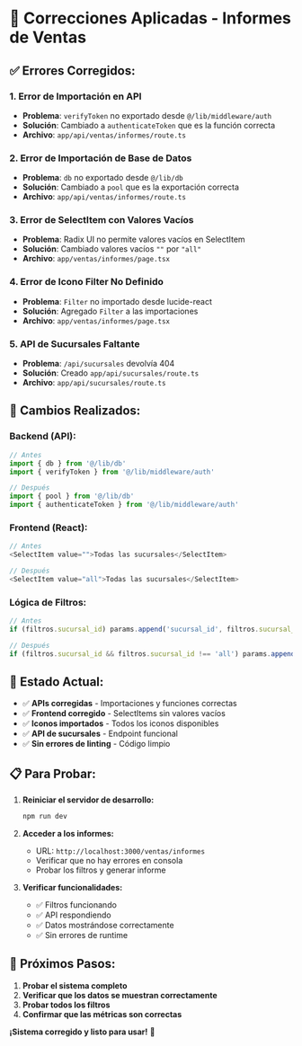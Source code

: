 # 🔧 Correcciones Aplicadas - Informes de Ventas

## ✅ **Errores Corregidos:**

### **1. Error de Importación en API**
- **Problema**: `verifyToken` no exportado desde `@/lib/middleware/auth`
- **Solución**: Cambiado a `authenticateToken` que es la función correcta
- **Archivo**: `app/api/ventas/informes/route.ts`

### **2. Error de Importación de Base de Datos**
- **Problema**: `db` no exportado desde `@/lib/db`
- **Solución**: Cambiado a `pool` que es la exportación correcta
- **Archivo**: `app/api/ventas/informes/route.ts`

### **3. Error de SelectItem con Valores Vacíos**
- **Problema**: Radix UI no permite valores vacíos en SelectItem
- **Solución**: Cambiado valores vacíos `""` por `"all"`
- **Archivo**: `app/ventas/informes/page.tsx`

### **4. Error de Icono Filter No Definido**
- **Problema**: `Filter` no importado desde lucide-react
- **Solución**: Agregado `Filter` a las importaciones
- **Archivo**: `app/ventas/informes/page.tsx`

### **5. API de Sucursales Faltante**
- **Problema**: `/api/sucursales` devolvía 404
- **Solución**: Creado `app/api/sucursales/route.ts`
- **Archivo**: `app/api/sucursales/route.ts`

## 🔄 **Cambios Realizados:**

### **Backend (API):**
```typescript
// Antes
import { db } from '@/lib/db'
import { verifyToken } from '@/lib/middleware/auth'

// Después
import { pool } from '@/lib/db'
import { authenticateToken } from '@/lib/middleware/auth'
```

### **Frontend (React):**
```typescript
// Antes
<SelectItem value="">Todas las sucursales</SelectItem>

// Después
<SelectItem value="all">Todas las sucursales</SelectItem>
```

### **Lógica de Filtros:**
```typescript
// Antes
if (filtros.sucursal_id) params.append('sucursal_id', filtros.sucursal_id)

// Después
if (filtros.sucursal_id && filtros.sucursal_id !== 'all') params.append('sucursal_id', filtros.sucursal_id)
```

## 🚀 **Estado Actual:**

- ✅ **APIs corregidas** - Importaciones y funciones correctas
- ✅ **Frontend corregido** - SelectItems sin valores vacíos
- ✅ **Iconos importados** - Todos los iconos disponibles
- ✅ **API de sucursales** - Endpoint funcional
- ✅ **Sin errores de linting** - Código limpio

## 📋 **Para Probar:**

1. **Reiniciar el servidor de desarrollo:**
   ```bash
   npm run dev
   ```

2. **Acceder a los informes:**
   - URL: `http://localhost:3000/ventas/informes`
   - Verificar que no hay errores en consola
   - Probar los filtros y generar informe

3. **Verificar funcionalidades:**
   - ✅ Filtros funcionando
   - ✅ API respondiendo
   - ✅ Datos mostrándose correctamente
   - ✅ Sin errores de runtime

## 🎯 **Próximos Pasos:**

1. **Probar el sistema completo**
2. **Verificar que los datos se muestran correctamente**
3. **Probar todos los filtros**
4. **Confirmar que las métricas son correctas**

**¡Sistema corregido y listo para usar!** 🚀
